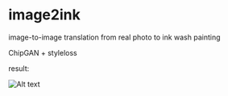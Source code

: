 # image2ink
image-to-image translation from real photo to ink wash painting

ChipGAN + styleloss

result:

![Alt text](https://github.com/Sky24H/image2ink/blob/master/example.png)
